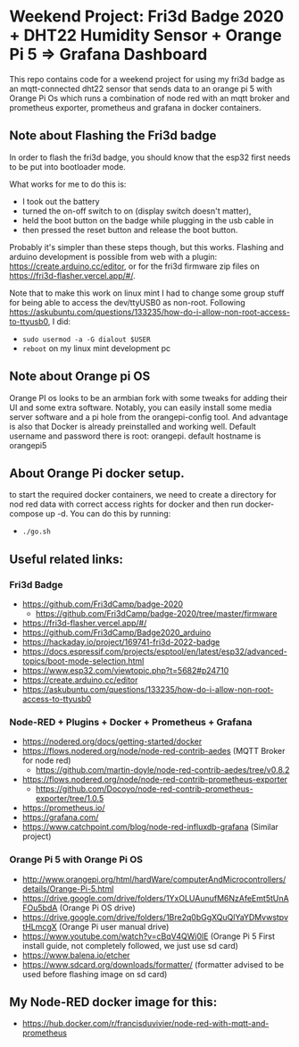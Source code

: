 # Weekend Project: Fri3d Badge 2020 + DHT22 Humidity Sensor + Orange Pi 5 => Grafana Dashboard

This repo contains code for a weekend project for using my fri3d badge as an mqtt-connected dht22 sensor that sends data to an orange pi 5 with Orange Pi Os which runs a combination of node red with an mqtt broker and prometheus exporter, prometheus and grafana in docker containers. 

## Note about Flashing the Fri3d badge
In order to flash the fri3d badge, you should know that the esp32 first needs to be put into bootloader mode.

What works for me to do this is: 
- I took out the battery
- turned the on-off switch to on (display switch doesn't matter), 
- held the boot button on the badge while plugging in the usb cable in
- then pressed the reset button and release the boot button.

Probably it's simpler than these steps though, but this works.
Flashing and arduino development is possible from web with a plugin: https://create.arduino.cc/editor, or for the fri3d firmware zip files on https://fri3d-flasher.vercel.app/#/.

Note that to make this work on linux mint I had to change some group stuff for being able to access the dev/ttyUSB0 as non-root.
Following https://askubuntu.com/questions/133235/how-do-i-allow-non-root-access-to-ttyusb0, I did:
- `sudo usermod -a -G dialout $USER`
- `reboot`
on my linux mint development pc


## Note about Orange pi OS
Orange PI os looks to be an armbian fork with some tweaks for adding their UI and some extra software. Notably, you can easily install some media server software and a pi hole from the orangepi-config tool.
And advantage is also that Docker is already preinstalled and working well.
Default username and password there is root: orangepi.
default hostname is orangepi5

## About Orange Pi docker setup.
to start the required docker containers, we need to create a directory for nod red data with correct access rights for docker and then run docker-compose up -d. You can do this by running:
- `./go.sh`

## Useful related links:
### Fri3d Badge
- https://github.com/Fri3dCamp/badge-2020
  - https://github.com/Fri3dCamp/badge-2020/tree/master/firmware
- https://fri3d-flasher.vercel.app/#/
- https://github.com/Fri3dCamp/Badge2020_arduino
- https://hackaday.io/project/169741-fri3d-2022-badge
- https://docs.espressif.com/projects/esptool/en/latest/esp32/advanced-topics/boot-mode-selection.html
- https://www.esp32.com/viewtopic.php?t=5682#p24710
- https://create.arduino.cc/editor
- https://askubuntu.com/questions/133235/how-do-i-allow-non-root-access-to-ttyusb0

### Node-RED + Plugins + Docker + Prometheus + Grafana
- https://nodered.org/docs/getting-started/docker
- https://flows.nodered.org/node/node-red-contrib-aedes (MQTT Broker for node red)
  - https://github.com/martin-doyle/node-red-contrib-aedes/tree/v0.8.2
- https://flows.nodered.org/node/node-red-contrib-prometheus-exporter
  - https://github.com/Docoyo/node-red-contrib-prometheus-exporter/tree/1.0.5
- https://prometheus.io/
- https://grafana.com/
- https://www.catchpoint.com/blog/node-red-influxdb-grafana (Similar project)

### Orange Pi 5 with Orange Pi OS
- http://www.orangepi.org/html/hardWare/computerAndMicrocontrollers/details/Orange-Pi-5.html
- https://drive.google.com/drive/folders/1YxOLUAunufM6NzAfeEmt5tUnAFOu5bdA (Orange Pi OS drive)
- https://drive.google.com/drive/folders/1Bre2q0bGgXQuQlYaYDMvwstpvtHLmcgX (Orange Pi user manual drive)
- https://www.youtube.com/watch?v=cBqV4QWj0lE (Orange Pi 5 First install guide, not completely followed, we just use sd card)
- https://www.balena.io/etcher
- https://www.sdcard.org/downloads/formatter/ (formatter advised to be used before flashing image on sd card)

## My Node-RED docker image for this:
- https://hub.docker.com/r/francisduvivier/node-red-with-mqtt-and-prometheus
